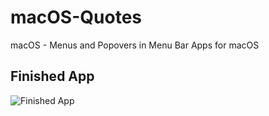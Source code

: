 # macOS-Quotes
macOS - Menus and Popovers in Menu Bar Apps for macOS


## Finished App
![Finished App](https://user-images.githubusercontent.com/40312017/85525917-29d49980-b627-11ea-81aa-b961d05094b0.gif)
